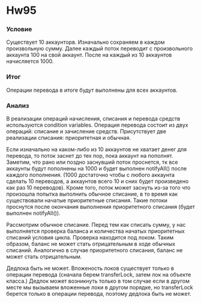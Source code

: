 # Hw95

### Условие
Существует 10 аккаунторв. Изначально сохраняем в каждом произвольную сумму. Далее каждый поток переводит с произвольного аккаунта 100 на свой аккаунт. После на каждый из 10 аккаунтов начисляется 1000. 

### Итог
Операции перевода в итоге будут выполнены для всех аккаунтов.

### Анализ

В реализации операций начисления, списания и перевода средств используются condition variables. Операция перевода состоит из двух операций: списание и зачисление средств. Присутствует две реализации списания: приоритетная и обычная.

Если изначально на каком-либо из 10 аккаунтов не хватает денег для перевода, то поток заснет до тех пор, пока аккаунт на пополнят. Заметим, что рано или поздно заснувший поток проснется, тк все аккаунты будут пополнены на 1000 и будет выполнен notifyAll() после каждого пополнения. (1000 достаточно чтобы с любого аккаунта сделать 10 переводов, а аккаунтов всего 10 и сних будет произведено как раз 10 переводов).
Кроме того, поток может заснуть из-за того что произошла попытка выполнить обычное списание, в то время как существовали начатые приоритетные списания. Такие потоки проснутся после окончания выполнения приоритетного списания (будет выполнен notifyAll()).

Рассмотрим обычное списание. Перед тем как списать сумму, у нас выполняется проверка баланса и количества начатых приоритетных списаний условия цикла. Проверка находится под локом. Таким образом, баланс не может стать отрицательным в ходе обычных списаний. Аналогично в случае приоритетного списания, баланс не может стать отрицательным.

Дедлока быть не может. Вложеность локов существует только в операции перевода (сначала берем transferLock, затем лок на объекте класса.) Дедлок может возникнуть только в том случае если в другом месте мы вызываем вложенные локи в другом порядке, но transferLock берется только в операции перевода, поэтому дедлока быть не может.
